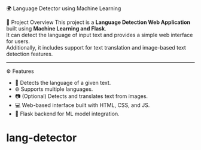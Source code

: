 🌍 Language Detector using Machine Learning

📌 Project Overview
This project is a **Language Detection Web Application** built using **Machine Learning and Flask**.  
It can detect the language of input text and provides a simple web interface for users.  
Additionally, it includes support for text translation and image-based text detection features.

---

⚙️ Features
- 📝 Detects the language of a given text.
- 🌐 Supports multiple languages.
- 📷 (Optional) Detects and translates text from images.
- 💻 Web-based interface built with HTML, CSS, and JS.
- 🚀 Flask backend for ML model integration.
# lang-detector
